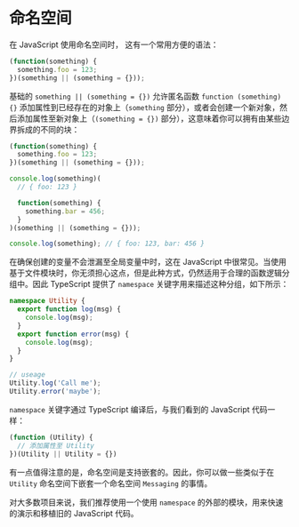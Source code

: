 # 命名空间

在 JavaScript 使用命名空间时， 这有一个常用方便的语法：

```js
(function(something) {
  something.foo = 123;
})(something || (something = {}));
```

基础的 `something || (something = {})` 允许匿名函数 `function (something) {}` 添加属性到已经存在的对象上（`something` 部分），或者会创建一个新对象，然后添加属性至新对象上（`(something = {})` 部分），这意味着你可以拥有由某些边界拆成的不同的块：

```js
(function(something) {
  something.foo = 123;
})(something || (something = {}));

console.log(something)(
  // { foo: 123 }

  function(something) {
    something.bar = 456;
  }
)(something || (something = {}));

console.log(something); // { foo: 123, bar: 456 }
```

在确保创建的变量不会泄漏至全局变量中时，这在 JavaScript 中很常见。当使用基于文件模块时，你无须担心这点，但是此种方式，仍然适用于合理的函数逻辑分组中。因此 TypeScript 提供了 `namespace` 关键字用来描述这种分组，如下所示：

```ts
namespace Utility {
  export function log(msg) {
    console.log(msg);
  }
  export function error(msg) {
    console.log(msg);
  }
}

// useage
Utility.log('Call me');
Utility.error('maybe');
```

`namespace` 关键字通过 TypeScript 编译后，与我们看到的 JavaScript 代码一样：

```js
(function (Utility) {
  // 添加属性至 Utility
})(Utility || Utility = {})
```

有一点值得注意的是，命名空间是支持嵌套的。因此，你可以做一些类似于在 `Utility` 命名空间下嵌套一个命名空间 `Messaging` 的事情。

对大多数项目来说，我们推荐使用一个使用 `namespace` 的外部的模块，用来快速的演示和移植旧的 JavaScript 代码。
